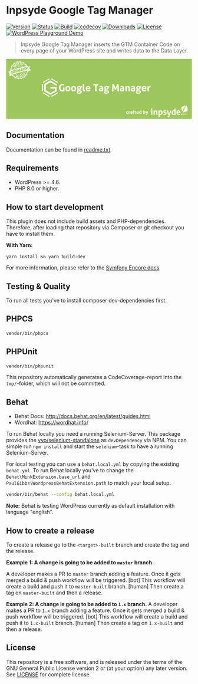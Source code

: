 # Inpsyde Google Tag Manager

[![Version](https://img.shields.io/packagist/v/inpsyde/google-tag-manager.svg)](https://packagist.org/packages/inpsyde/google-tag-manager)
[![Status](https://img.shields.io/badge/status-active-brightgreen.svg)](https://github.com/inpsyde/google-tag-manager)
[![Build](https://travis-ci.org/inpsyde/inpsyde-google-tag-manager.svg?branch=master)](https://travis-ci.org/inpsyde/inpsyde-google-tag-manager)
[![codecov](https://codecov.io/gh/inpsyde/google-tag-manager/branch/master/graph/badge.svg)](https://codecov.io/gh/inpsyde/google-tag-manager)
[![Downloads](https://img.shields.io/packagist/dt/inpsyde/google-tag-manager.svg)](https://packagist.org/packages/inpsyde/google-tag-manager)
[![License](https://img.shields.io/packagist/l/inpsyde/google-tag-manager.svg)](https://packagist.org/packages/inpsyde/google-tag-manager)
[![WordPress Playground Demo](https://img.shields.io/badge/Playground_Demo-8A2BE2?logo=wordpress&logoColor=FFFFFF&labelColor=3858E9&color=3858E9)](https://raw.githubusercontent.com/inpsyde/google-tag-manager/refs/tags/2.2.0/resources/blueprints/blueprint.json)

> Inpsyde Google Tag Manager inserts the GTM Container Code on every page of your WordPress site and writes data to the Data Layer.

![Inpsyde Google Tag Manager](resources/svn-assets/banner-1544x500.png)

## Documentation

Documentation can be found in [readme.txt](readme.txt).

## Requirements

* WordPress >= 4.6.
* PHP 8.0 or higher.

## How to start development

This plugin does not include build assets and PHP-dependencies. Therefore, after loading that repository via Composer or git checkout you have to install them.

**With Yarn:**

```shell
yarn install && yarn build:dev
```

For more information, please refer to the [Symfony Encore docs](https://symfony.com/doc/current/frontend.html#webpack-encore)

## Testing & Quality

To run all tests you've to install composer dev-dependencies first.

## PHPCS

```bash
vendor/bin/phpcs
```

## PHPUnit

```bash
vendor/bin/phpunit
```

This repository automatically generates a CodeCoverage-report into the `tmp/`-folder, which will not be committed.

## Behat

* Behat Docs: <http://docs.behat.org/en/latest/guides.html>
* Wordhat: <https://wordhat.info/>

To run Behat locally you need a running Selenium-Server. This package provides the [vvo/selenium-standalone](https://github.com/vvo/selenium-standalone) as `devDependency` via NPM. You can simple run `npm install` and start the `selenium`-task to have a running Selenium-Server.

For local testing you can use a `behat.local.yml` by copying the existing `behat.yml`. To run Behat locally you've to change the `Behat\MinkExtension.base_url` and `PaulGibbs\WordpressBehatExtension.path` to match your local setup.

```bash
vendor/bin/behat --config behat.local.yml
```

**Note:** Behat is testing WordPress currently as default installation with language "english".


## How to create a release

To create a release go to the `<target>-built` branch and create the tag and the release. 

**Example 1: A change is going to be added to `master` branch.**

A developer makes a PR to `master` branch adding a feature.
Once it gets merged a build & push workflow will be triggered.
[bot] This workflow will create a build and push it to `master-built` branch.
[human] Then create a tag on `master-built` and then a release.

**Example 2: A change is going to be added to `1.x` branch.**
A developer makes a PR to `1.x` branch adding a feature.
Once it gets merged a build & push workflow will be triggered.
[bot] This workflow will create a build and push it to `1.x-built` branch.
[human] Then create a tag on `1.x-built` and then a release.

## License
   
This repository is a free software, and is released under the terms of the GNU General Public License version 2 or (at your option) any later version. See [LICENSE](./LICENSE) for complete license.
